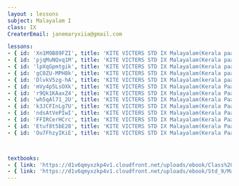 ```yaml
--- 
layout : lessons 
subject: Malayalam I
class: IX
CreaterEmail: janemaryxiia@gmail.com

lessons: 
- { id: 'Xn1M9B89FZI', title: 'KITE VICTERS STD IX Malayalam(Kerala paadaavali) Class 01 (First Bell-ഫസ്റ്റ് ബെല്‍)' }
- { id: 'pjqMuNQvq1M', title: 'KITE VICTERS STD IX Malayalam(Kerala paadaavali) Class 02 (First Bell-ഫസ്റ്റ് ബെല്‍)' }
- { id: 'lpXqGpmtgik', title: 'KITE VICTERS STD IX Malayalam(Kerala paadaavali) Class 03 (First Bell-ഫസ്റ്റ് ബെല്‍)' }
- { id: 'gC0ZU-MPH8k', title: 'KITE VICTERS STD IX Malayalam(Kerala paadaavali) Class 04 (First Bell-ഫസ്റ്റ് ബെല്‍)' }
- { id: 'DlvkV5zg-hA', title: 'KITE VICTERS STD IX Malayalam(kerala paadaavali) Class 05 (First Bell-ഫസ്റ്റ് ബെല്‍)' }
- { id: 'mVy4p5LsOXk', title: 'KITE VICTERS STD IX Malayalam(Kerala Paadaavali) Class 06 (First Bell-ഫസ്റ്റ് ബെല്‍)' }
- { id: 'r9Qk1KAaxZ4', title: 'KITE VICTERS STD IX Malayalam(Kerala Paadaavali) Class 07 (First Bell-ഫസ്റ്റ് ബെല്‍)' }
- { id: 'wh5qAl71_2U', title: 'KITE VICTERS STD IX Malayalam(Kerala Paadaavali) Class 08 (First Bell-ഫസ്റ്റ് ബെല്‍)' }
- { id: 'k3JCFInLg7U', title: 'KITE VICTERS STD IX Malayalam(Kerala Paadaavali) Class 09 (First Bell-ഫസ്റ്റ് ബെല്‍)' }
- { id: 'ndsAtVePIwI', title: 'KITE VICTERS STD IX Malayalam(Kerala Paadaavali) Class 10 (First Bell-ഫസ്റ്റ് ബെല്‍)' }
- { id: 'FFIRCerHCrc', title: 'KITE VICTERS STD IX Malayalam(Kerala Paadaavali) Class 11 (First Bell-ഫസ്റ്റ് ബെല്‍)' }
- { id: 'Etuf8t5bE28', title: 'KITE VICTERS STD IX Malayalam(Kerala Paadaavali) Class 12 (First Bell-ഫസ്റ്റ് ബെല്‍)' }
- { id: 'Ou7FhzyIKiE', title: 'KITE VICTERS STD IX Malayalam(Kerala Paadaavali) Class 13 (First Bell-ഫസ്റ്റ് ബെല്‍)' }



textbooks:
- { link: 'https://d1v6qmyxzkp4v1.cloudfront.net/uploads/ebook/Class%209/Malayalam_IX_AT_Vol_1/Malayalam_IX_AT_Vol_1.pdf', title: 'MalayalamI Part -1' , medium: 'Malayalam' }
- { link: 'https://d1v6qmyxzkp4v1.cloudfront.net/uploads/ebook/Std_9/Mal_IX_AT_Vol_2/Mal_IX_AT_Vol_2.pdf', title: 'MalayalamI Part -2' , medium: 'Malayalam' }
---
```

